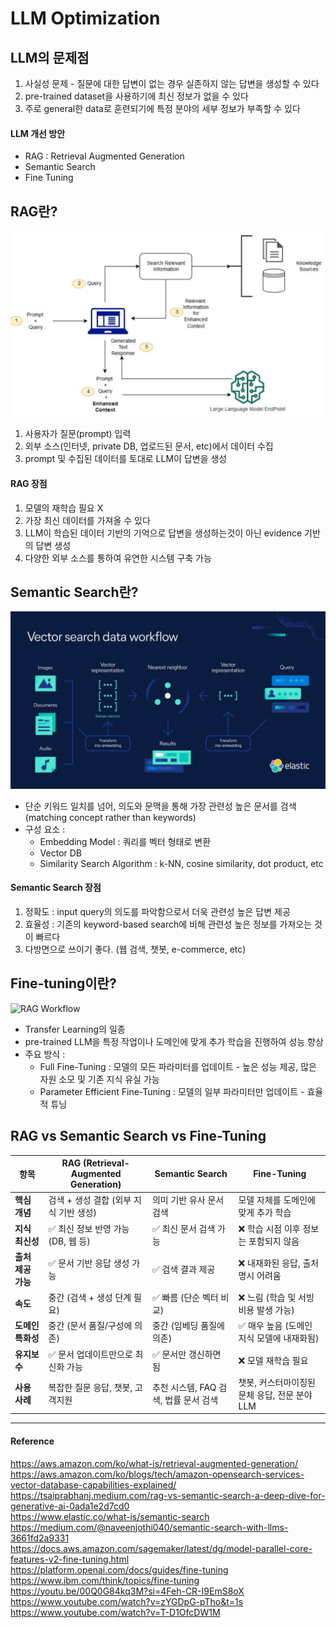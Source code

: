 # LLM Optimization

## LLM의 문제점
1. 사실성 문제 - 질문에 대한 답변이 없는 경우 실존하지 않는 답변을 생성할 수 있다
2. pre-trained dataset을 사용하기에 최신 정보가 없을 수 있다
3. 주로 general한 data로 훈련되기에 특정 분야의 세부 정보가 부족할 수 있다

#### LLM 개선 방안
- RAG : Retrieval Augmented Generation
- Semantic Search
- Fine Tuning


## RAG란?
![RAG Workflow](./resource/rag_llm.png)
1. 사용자가 질문(prompt) 입력
2. 외부 소스(인터넷, private DB, 업로드된 문서, etc)에서 데이터 수집
3. prompt 및 수집된 데이터를 토대로 LLM이 답변을 생성

#### RAG 장점
1. 모델의 재학습 필요 X
2. 가장 최신 데이터를 가져올 수 있다
3. LLM이 학습된 데이터 기반의 기억으로 답변을 생성하는것이 아닌 evidence 기반의 답변 생성
4. 다양한 외부 소스를 통하여 유연한 시스템 구축 가능


## Semantic Search란?
![RAG Workflow](./resource/vector_search.jpg)
- 단순 키워드 일치를 넘어, 의도와 문맥을 통해 가장 관련성 높은 문서를 검색 (matching concept rather than keywords)
- 구성 요소 : 
  - Embedding Model : 쿼리를 벡터 형태로 변환
  - Vector DB
  - Similarity Search Algorithm : k-NN, cosine similarity, dot product, etc

#### Semantic Search 장점
1. 정확도 : input query의 의도를 파악함으로서 더욱 관련성 높은 답변 제공
2. 효율성 : 기존의 keyword-based search에 비해 관련성 높은 정보를 가져오는 것이 빠르다
3. 다방면으로 쓰이기 좋다. (웹 검색, 챗봇, e-commerce, etc)


## Fine-tuning이란?
![RAG Workflow](./resource/fine_tuning.png)
- Transfer Learning의 일종
- pre-trained LLM을 특정 작업이나 도메인에 맞게 추가 학습을 진행하여 성능 향상
- 주요 방식 :
  - Full Fine-Tuning : 모델의 모든 파라미터를 업데이트 - 높은 성능 제공, 많은 자원 소모 및 기존 지식 유실 가능
  - Parameter Efficient Fine-Tuning : 모델의 일부 파라미터만 업데이트 - 효율적 튜닝
  
  
  
## RAG vs Semantic Search vs Fine-Tuning

| 항목                  | **RAG** (Retrieval-Augmented Generation)                | **Semantic Search**                                        | **Fine-Tuning**                                               |
|-----------------------|----------------------------------------------------------|-------------------------------------------------------------|---------------------------------------------------------------|
| **핵심 개념**         | 검색 + 생성 결합 (외부 지식 기반 생성)                  | 의미 기반 유사 문서 검색                                    | 모델 자체를 도메인에 맞게 추가 학습                          |
| **지식 최신성**       | ✅ 최신 정보 반영 가능 (DB, 웹 등)                       | ✅ 최신 문서 검색 가능                                       | ❌ 학습 시점 이후 정보는 포함되지 않음                        |
| **출처 제공 가능**    | ✅ 문서 기반 응답 생성 가능                              | ✅ 검색 결과 제공                                            | ❌ 내재화된 응답, 출처 명시 어려움                            |
| **속도**              | 중간 (검색 + 생성 단계 필요)                            | ✅ 빠름 (단순 벡터 비교)                                     | ❌ 느림 (학습 및 서빙 비용 발생 가능)                         |
| **도메인 특화성**     | 중간 (문서 품질/구성에 의존)                            | 중간 (임베딩 품질에 의존)                                   | ✅ 매우 높음 (도메인 지식 모델에 내재화됨)                    |
| **유지보수**          | ✅ 문서 업데이트만으로 최신화 가능                       | ✅ 문서만 갱신하면 됨                                        | ❌ 모델 재학습 필요                                            |
| **사용 사례**        | 복잡한 질문 응답, 챗봇, 고객지원                         | 추천 시스템, FAQ 검색, 법률 문서 검색                        | 챗봇, 커스터마이징된 문체 응답, 전문 분야 LLM                 |
  
---
  
#### Reference
https://aws.amazon.com/ko/what-is/retrieval-augmented-generation/  
https://aws.amazon.com/ko/blogs/tech/amazon-opensearch-services-vector-database-capabilities-explained/  
https://tsaiprabhanj.medium.com/rag-vs-semantic-search-a-deep-dive-for-generative-ai-0ada1e2d7cd0  
https://www.elastic.co/what-is/semantic-search  
https://medium.com/@naveenjothi040/semantic-search-with-llms-3661fd2a9331  
https://docs.aws.amazon.com/sagemaker/latest/dg/model-parallel-core-features-v2-fine-tuning.html  
https://platform.openai.com/docs/guides/fine-tuning  
https://www.ibm.com/think/topics/fine-tuning  
https://youtu.be/00Q0G84kq3M?si=4Feh-CR-I9EmS8oX  
https://www.youtube.com/watch?v=zYGDpG-pTho&t=1s  
https://www.youtube.com/watch?v=T-D1OfcDW1M  
  
